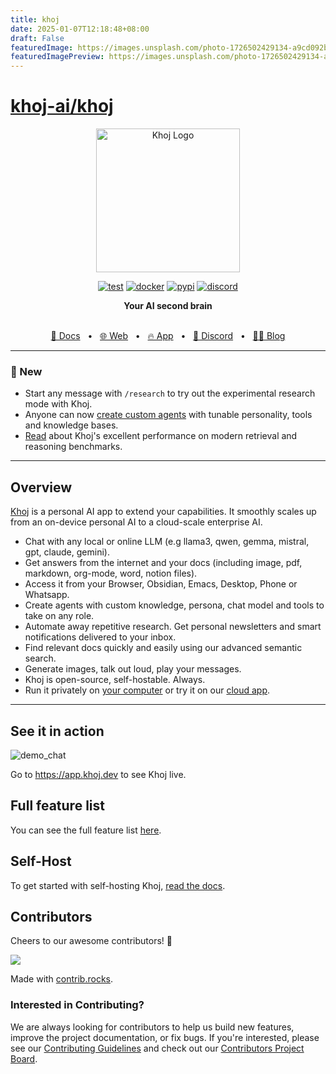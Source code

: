 ```yaml
---
title: khoj
date: 2025-01-07T12:18:48+08:00
draft: False
featuredImage: https://images.unsplash.com/photo-1726502429134-a9cd092b10e4?ixid=M3w0NjAwMjJ8MHwxfHJhbmRvbXx8fHx8fHx8fDE3MzYyMjM1MTl8&ixlib=rb-4.0.3
featuredImagePreview: https://images.unsplash.com/photo-1726502429134-a9cd092b10e4?ixid=M3w0NjAwMjJ8MHwxfHJhbmRvbXx8fHx8fHx8fDE3MzYyMjM1MTl8&ixlib=rb-4.0.3
---
```


# [khoj-ai/khoj](https://github.com/khoj-ai/khoj)

<p align="center"><img src="https://assets.khoj.dev/khoj-logo-sideways-1200x540.png" width="230" alt="Khoj Logo"></p>

<div align="center">

[![test](https://github.com/khoj-ai/khoj/actions/workflows/test.yml/badge.svg)](https://github.com/khoj-ai/khoj/actions/workflows/test.yml)
[![docker](https://github.com/khoj-ai/khoj/actions/workflows/dockerize.yml/badge.svg)](https://github.com/khoj-ai/khoj/pkgs/container/khoj)
[![pypi](https://github.com/khoj-ai/khoj/actions/workflows/pypi.yml/badge.svg)](https://pypi.org/project/khoj/)
[![discord](https://img.shields.io/discord/1112065956647284756?style=plastic&label=discord)](https://discord.gg/BDgyabRM6e)

</div>

<div align="center">
<b>Your AI second brain</b>
</div>

<br />

<div align="center">

[📑 Docs](https://docs.khoj.dev)
<span>&nbsp;&nbsp;•&nbsp;&nbsp;</span>
[🌐 Web](https://khoj.dev)
<span>&nbsp;&nbsp;•&nbsp;&nbsp;</span>
[🔥 App](https://app.khoj.dev)
<span>&nbsp;&nbsp;•&nbsp;&nbsp;</span>
[💬 Discord](https://discord.gg/BDgyabRM6e)
<span>&nbsp;&nbsp;•&nbsp;&nbsp;</span>
[✍🏽 Blog](https://blog.khoj.dev)

</div>

***

### 🎁 New
* Start any message with `/research` to try out the experimental research mode with Khoj.
* Anyone can now [create custom agents](https://blog.khoj.dev/posts/create-agents-on-khoj/) with tunable personality, tools and knowledge bases.
* [Read](https://blog.khoj.dev/posts/evaluate-khoj-quality/) about Khoj's excellent performance on modern retrieval and reasoning benchmarks.

***

## Overview

[Khoj](https://khoj.dev) is a personal AI app to extend your capabilities. It smoothly scales up from an on-device personal AI to a cloud-scale enterprise AI.

- Chat with any local or online LLM (e.g llama3, qwen, gemma, mistral, gpt, claude, gemini).
- Get answers from the internet and your docs (including image, pdf, markdown, org-mode, word, notion files).
- Access it from your Browser, Obsidian, Emacs, Desktop, Phone or Whatsapp.
- Create agents with custom knowledge, persona, chat model and tools to take on any role.
- Automate away repetitive research. Get personal newsletters and smart notifications delivered to your inbox.
- Find relevant docs quickly and easily using our advanced semantic search.
- Generate images, talk out loud, play your messages.
- Khoj is open-source, self-hostable. Always.
- Run it privately on [your computer](https://docs.khoj.dev/get-started/setup) or try it on our [cloud app](https://app.khoj.dev).

***

## See it in action

![demo_chat](https://github.com/khoj-ai/khoj/blob/master/documentation/assets/img/quadratic_equation_khoj_web.gif?raw=true)

Go to https://app.khoj.dev to see Khoj live.

## Full feature list
You can see the full feature list [here](https://docs.khoj.dev/category/features).

## Self-Host

To get started with self-hosting Khoj, [read the docs](https://docs.khoj.dev/get-started/setup).

## Contributors
Cheers to our awesome contributors! 🎉

<a href="https://github.com/khoj-ai/khoj/graphs/contributors">
  <img src="https://contrib.rocks/image?repo=khoj-ai/khoj" />
</a>

Made with [contrib.rocks](https://contrib.rocks).

### Interested in Contributing?

We are always looking for contributors to help us build new features, improve the project documentation, or fix bugs. If you're interested, please see our [Contributing Guidelines](https://docs.khoj.dev/contributing/development) and check out our [Contributors Project Board](https://github.com/orgs/khoj-ai/projects/4).
